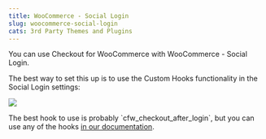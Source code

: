 ```yaml
---
title: WooCommerce - Social Login
slug: woocommerce-social-login
cats: 3rd Party Themes and Plugins
---
```



  <p>
    You can use Checkout for WooCommerce with WooCommerce - Social Login.
  </p>
  <p>
    The best way to set this up is to use the Custom Hooks functionality in the Social Login settings:&nbsp;
  </p>
  <p>
    <img src="https://s3.amazonaws.com/helpscout.net/docs/assets/5bdde2822c7d3a01757ac42e/images/5c4cd093042863543ccc439e/file-FLIlg6XOJC.png" />
  </p>
  <p>
    The best hook to use is probably `cfw_checkout_after_login`, but you can use any of the hooks <a href="https://cfw.staging.objectiv.co/documentation/actions" target="_blank">in our documentation</a>.&nbsp;
  </p>
